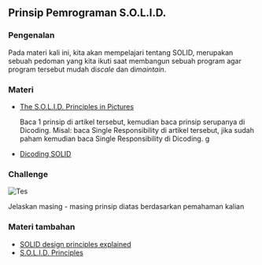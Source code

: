 ## Prinsip Pemrograman S.O.L.I.D.

### Pengenalan
Pada materi kali ini, kita akan mempelajari tentang SOLID, merupakan sebuah pedoman yang kita ikuti saat membangun sebuah program agar program tersebut mudah di*scale* dan di*maintain*.

### Materi

* [The S.O.L.I.D. Principles in Pictures](https://medium.com/backticks-tildes/the-s-o-l-i-d-principles-in-pictures-b34ce2f1e898)

  Baca 1 prinsip di artikel tersebut, kemudian baca prinsip serupanya di Dicoding. Misal: baca Single Responsibility di artikel tersebut, jika sudah paham kemudian baca Single Responsibility di Dicoding.
g
* [Dicoding SOLID](https://www.dicoding.com/academies/169/tutorials/7805)

### Challenge

![Tes](https://miro.medium.com/max/2382/1*XOMTPWTpDLypkp079p9XXg.png)

Jelaskan masing - masing prinsip diatas berdasarkan pemahaman kalian 

### Materi tambahan
* [SOLID design principles explained](https://medium.com/bgl-tech/what-are-the-solid-design-principles-c61feff33685)
* [S.O.L.I.D. Principles](https://proandroiddev.com/s-o-l-i-d-principles-60e0f91afa6)
  
